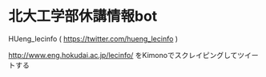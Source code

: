 # 北大工学部休講情報bot

HUeng_lecinfo ( https://twitter.com/hueng_lecinfo )

http://www.eng.hokudai.ac.jp/lecinfo/ をKimonoでスクレイピングしてツイートする
